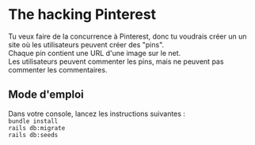 # The hacking Pinterest

Tu veux faire de la concurrence à Pinterest, donc tu voudrais créer un un site où les utilisateurs peuvent créer des "pins".<br/>
Chaque pin contient une URL d'une image sur le net. <br/>
Les utilisateurs peuvent commenter les pins, mais ne peuvent pas commenter les commentaires.<br/>

## Mode d'emploi

Dans votre console, lancez les instructions suivantes :<br/>
`bundle install`<br/>
`rails db:migrate`<br/>
`rails db:seeds`